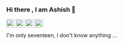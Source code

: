 ### Hi there , I am Ashish 👋
<!--
<p align="left"> <img src="https://komarev.com/ghpvc/?username=ashish-3916&label=Views&color=blue&style=plastic" alt="ashish" /> </p>
-->

<a href="http://linkedin.com/in/ashish-dangi">
  <img align="left" alt="Ashish's Linkedin" width="22px" src="https://cdn.jsdelivr.net/npm/simple-icons@v3/icons/linkedin.svg" />
</a>
<a href="https://leetcode.com/ashu_3916/">
  <img align="left" alt="Ashish's Leetcode" width="22px" src="https://cdn.jsdelivr.net/npm/simple-icons@v3/icons/leetcode.svg" />
</a>
<!--
<a href="https://codeforces.com/profile/ashu_3916">
  <img align="left" alt="Ashish's CodeForces" width="22px" src="https://cdn.jsdelivr.net/npm/simple-icons@v3/icons/codeforces.svg" />
</a>
-->
<a href="https://github.com/ashish-3916">
  <img align="left" alt="ashish's Github" width="22px" src="https://cdn.jsdelivr.net/npm/simple-icons@v3/icons/github.svg" />
</a>
<a href="https://instagram.com/ashish_3916/">
  <img align="left" alt="ashish's Instagram" width="22px" src="https://cdn.jsdelivr.net/npm/simple-icons@v3/icons/instagram.svg" />
</a>
<br>
<br>
I'm only seventeen, I don't know anything ...

<!--
<p align="right">
  <em>So, yesterday Mr.Code and Ms. VSCode broke up 😢 </em><br>
  <em>She left out in peace  </em><br>
  <em>She left him in pieces </em><br>
  <em>I'm glad he met Ms. StackOverFlow earlier. </em><br>  
</p>


<br>
- 🌱 I’m currently learning BackEnd Web Development <br>
- 👯 I’m looking to collaborate on Projects <br>
- 💬 Ask me about Data Structures And Algorithms <br>
-->
